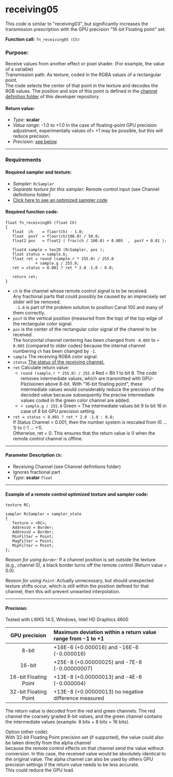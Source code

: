 # receiving05

This code is similar to "receiving03", but significantly increases the transmission prescription with the GPU precision "16-bit Floating point" set.

**Function call:** `fn_receiving05 (Ch)`  

### Purpose:  
Receive values from another effect or pixel shader. (For example, the value of a variable)  
Transmission path: As texture, coded in the RGBA values of a rectangular point.  
The code selects the center of that point in the texture and decodes the RGB values.
The position and size of this point is defined in the [channel definition folder](../Channel_definitions/Channel_assignment.md) of this developer repository.

#### Return value:
   - *Type:* **scalar**
   - *Value range*: -1.0 to +1.0
     In the case of floating-point GPU precision adjustment, experimentally values of> +1 may be possible, but this will reduce precision.
   - *Precision:* [see below](#precision)

---

### Requirements

#### Required sampler and texture:
   - *Sampler:* `RcSampler`
   - *Separate texture for this sampler:*  Remote control input (see Channel definitions folder)
   - [Click here to see an optimized sampler code](#example-of-a-remote-control-optimized-texture-and-sampler-code)

#### Required function code:
```Code
float fn_receiving05 (float Ch)
{
   float  ch    = floor(Ch) - 1.0;
   float  posY  = floor(ch/100.0) / 50.0;
   float2 pos   = float2 ( frac(ch / 100.0) + 0.005  ,  posY + 0.01 );
  
   float4 sample = tex2D (RcSampler, pos );
   float status = sample.b;
   float ret = round (sample.r * 255.0) / 255.0
             + sample.g / 255.0;
   ret = status > 0.001 ? ret * 2.0 -1.0 : 0.0;

   return ret;
}
```
* `ch` is the channel whose remote control signal is to be received.  
     Any fractional parts that could possibly be caused by an imprecisely set slider will be removed.  
     ` -1.0` is part of the problem solution to position Canal 100 and many of them correctly.
* `posY` is the vertical position (measured from the top) of the top edge of the rectangular color signal.  
* `pos` is the center of the rectangular color signal of the channel to be received.  
        The horizontal channel centering has been changed from `-0.005` to `+ 0.005` (compared to older codes) 
        because the internal channel numbering `ch` has been changed by `-1`.
* `sample` The receiving RGBA color signal.  
* `status` [The status of the receiving channel.](../Channel_definitions/Channel_assignment.md#blue-color-channel-status-messages)
* `ret` Calculate return value:
   * `round (sample.r * 255.0) / 255.0` Red = Bit 1 to bit 8.
      The code removes intermediate values, which are transmitted with GPU-Päzisionen above 8-bit. 
      With "16-bit floating point", these intermediate values would considerably reduce the precision of the decoded value 
      because subsequently the precise intermediate values coded in the green color channel are added.
   *  `+ sample.g / 255.0` Green = The intermediate values bit 9 to bit 16 in case of 8 bit GPU precision setting
* `ret = status > 0.001 ? ret * 2.0 -1.0 : 0.0;`  
   If Status Channel > 0.001, then the number system is rescaled from (0 ... 1) to (-1 ... +1).  
   Otherwise, ret = 0. This ensures that the return value is 0 when the remote control channel is offline.   


---

#### Parameter Description `Ch`:
  - Receiving Channel (see Channel definitions folder)
  - Ignores fractional part
  - *Type*: **scalar** `float`  
  
---
  
  
#### Example of a remote control optimized texture and sampler code:

```` Code
texture RC;

sampler RcSampler = sampler_state
{
   Texture = <RC>;
   AddressU = Border;
   AddressU = Border;
   MinFilter = Point;
   MagFilter = Point;
   MipFilter = Point;
};
````
*Reason for using `Border`:* If a channel position is set outside the texture (e.g., channel 0), a black border turns off the remote control (Return value = 0.0).

*Reason for using `Point`:*  Actually unnecessary, but should unexpected texture shifts occur, which is still within the position defined for that channel, then this will prevent unwanted interpolation.

  
---
  
  
#### Precision:
Tested with LWKS 14.5, Windows, Intel HD Graphics 4600

| GPU precision          | Maximum deviation within a return value range from -1 to +1  |
| :--------------------: | :----------------------------------------------------------- |
|8-bit                   |    +16E-6  (+0.000016)       and -16E-6   (-0.000016)        |
|16-bit                  |    +25E-8  (+0.00000025)     and  -7E-8   (-0.00000007)      |
|16-bit Floating Point   |    +13E-8  (+0.00000013)     and  -4E-6   (-0.000004)        |
|32-bit Floating Point   |    +13E-8  (+0.00000013)     no negative difference measured |

The return value is decoded from the red and green channels.
The red channel the coarsely graded 8-bit values, and the green channel contains the intermediate values (example: 8 bits + 8 bits = 16 bits).  

Option (other code):  
With 32-bit Floating Point precision set (if supported), the value could also be taken directly from the alpha channel  
because the remote control effects on that channel send the value without conversion. 
In this case, the received value would be absolutely identical to the original value.
The alpha channel can also be used by others GPU precision settings if the return value needs to be less accurate.  
This could reduce the GPU load.
